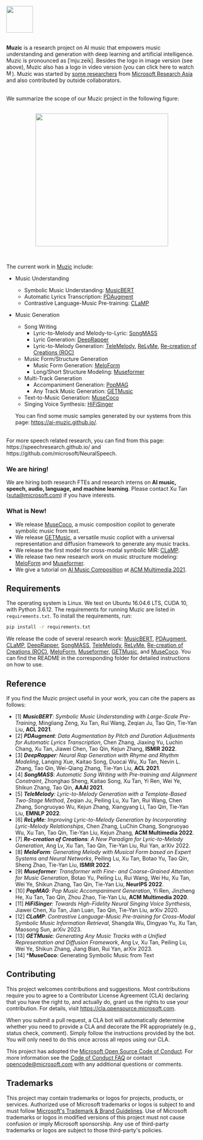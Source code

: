 <br/>
<a href="https://github.com/microsoft/muzic"><img src="img/logo_gradient.png" height="70"> </a>
<br/>
<br/>

**Muzic** is a research project on AI music that empowers music understanding and generation with deep learning and artificial intelligence. 
Muzic is pronounced as [ˈmjuːzeik]. Besides the logo in image version (see above), Muzic also has a logo in video version (you can click here to watch <a href="https://ai-muzic.github.io/muzic_logo/"><img src="img/muzic_video_logo.PNG" title="Muzic Video Logo" height="15"/></a>). Muzic was started by [some researchers](https://www.microsoft.com/en-us/research/project/ai-music/) from [Microsoft Research Asia](https://www.microsoft.com/en-us/research/lab/microsoft-research-asia/) and also contributed by outside collaborators.  



<!-- [![Muzic Video Logo](img/muzic_video_logo.PNG)](https://ai-muzic.github.io/muzic_logo/ "Muzic Video Logo") -->
  

 

<br/>
We summarize the scope of our Muzic project in the following figure:
<br/><br/>
<p align="center">
<a href="https://github.com/microsoft/muzic">
  <img src="img/concept_map_new.png" height="350"/>
</a>
</p>
<br/>


The current work in [Muzic](https://www.microsoft.com/en-us/research/project/ai-music/) include:
* Music Understanding
  + Symbolic Music Understanding: [MusicBERT](https://arxiv.org/abs/2106.05630)
  + Automatic Lyrics Transcription: [PDAugment](https://arxiv.org/abs/2109.07940) 
  + Contrastive Language-Music Pre-training: [CLaMP](https://arxiv.org/abs/2304.11029)
* Music Generation
  + Song Writing 
    + Lyric-to-Melody and Melody-to-Lyric: [SongMASS](https://arxiv.org/abs/2012.05168)
    + Lyric Generation: [DeepRapper](https://arxiv.org/abs/2107.01875)
    + Lyric-to-Melody Generation: [TeleMelody](https://arxiv.org/abs/2109.09617), [ReLyMe](https://arxiv.org/abs/2207.05688), [Re-creation of Creations (ROC)](https://arxiv.org/abs/2208.05697)
  + Music Form/Structure Generation
    + Music Form Generation: [MeloForm](https://arxiv.org/abs/2208.14345)  
    + Long/Short Structure Modeling: [Museformer](https://arxiv.org/abs/2210.10349)
  + Multi-Track Generation 
    + Accompaniment Generation: [PopMAG](https://arxiv.org/abs/2008.07703)
    + Any Track Music Generation: [GETMusic](https://arxiv.org/abs/2305.10841)
  + Text-to-Music Generation: [MuseCoco](https://arxiv.org/abs/2306.00110)
  + Singing Voice Synthesis: [HiFiSinger](https://arxiv.org/abs/2009.01776)


  You can find some music samples generated by our systems from this page: https://ai-muzic.github.io/.
<br>
For more speech related research, you can find from this page: https://speechresearch.github.io/ and https://github.com/microsoft/NeuralSpeech.

### We are hiring! 
We are hiring both research FTEs and research interns on **AI music, speech, audio, language, and machine learning**. Please contact Xu Tan (xuta@microsoft.com) if you have interests. 


### What is New!
+ We release [MuseCoco](https://arxiv.org/abs/2306.00110), a music composition copilot to generate symbolic music from text.
+ We release [GETMusic](https://arxiv.org/abs/2305.10841), a versatile music copliot with a universal representation and diffusion framework to generate any music tracks.
+ We release the first model for cross-modal symbolic MIR: [CLaMP](https://arxiv.org/abs/2304.11029).
+ We release two new research work on music structure modeling: [MeloForm](https://arxiv.org/abs/2208.14345) and [Museformer](https://arxiv.org/abs/2210.10349).
+ We give a tutorial on [AI Music Composition](https://www.microsoft.com/en-us/research/uploads/prod/2021/10/Tutorial-on-AI-Music-Composition-@ACM-MM-2021.pdf) at [ACM Multimedia 2021](https://2021.acmmm.org/).


## Requirements

The operating system is Linux. We test on Ubuntu 16.04.6 LTS, CUDA 10, with Python 3.6.12. The requirements for running Muzic are listed in `requirements.txt`. To install the requirements, run:
```bash
pip install -r requirements.txt
```
We release the code of several research work: [MusicBERT](musicbert), [PDAugment](pdaugment), [CLaMP](clamp), [DeepRapper](deeprapper), [SongMASS](songmass), [TeleMelody](telemelody), [ReLyMe](relyme), [Re-creation of Creations (ROC)](roc), [MeloForm](meloform), [Museformer](museformer), [GETMusic](getmusic), and [MuseCoco](musecoco). You can find the README in the corresponding folder for detailed instructions on how to use. 



## Reference

If you find the Muzic project useful in your work, you can cite the papers as follows:

* [1] ***MusicBERT**: Symbolic Music Understanding with Large-Scale Pre-Training*, Mingliang Zeng, Xu Tan, Rui Wang, Zeqian Ju, Tao Qin, Tie-Yan Liu, **ACL 2021**.  
* [2] ***PDAugment**: Data Augmentation by Pitch and Duration Adjustments for Automatic Lyrics Transcription*, Chen Zhang, Jiaxing Yu, Luchin Chang, Xu Tan, Jiawei Chen, Tao Qin, Kejun Zhang, **ISMIR 2022**.
* [3] ***DeepRapper**: Neural Rap Generation with Rhyme and Rhythm Modeling*, Lanqing Xue, Kaitao Song, Duocai Wu, Xu Tan, Nevin L. Zhang, Tao Qin, Wei-Qiang Zhang, Tie-Yan Liu, **ACL 2021**. 
* [4] ***SongMASS**: Automatic Song Writing with Pre-training and Alignment Constraint*, Zhonghao Sheng, Kaitao Song, Xu Tan, Yi Ren, Wei Ye, Shikun Zhang, Tao Qin, **AAAI 2021**.
* [5] ***TeleMelody**: Lyric-to-Melody Generation with a Template-Based Two-Stage Method*, Zeqian Ju, Peiling Lu, Xu Tan, Rui Wang, Chen Zhang, Songruoyao Wu, Kejun Zhang, Xiangyang Li, Tao Qin, Tie-Yan Liu, **EMNLP 2022**.
* [6] ***ReLyMe**: Improving Lyric-to-Melody Generation by Incorporating Lyric-Melody Relationships*, Chen Zhang, LuChin Chang, Songruoyao Wu, Xu Tan, Tao Qin, Tie-Yan Liu, Kejun Zhang, **ACM Multimedia 2022**.
* [7] ***Re-creation of Creations**: A New Paradigm for Lyric-to-Melody Generation*, Ang Lv, Xu Tan, Tao Qin, Tie-Yan Liu, Rui Yan, arXiv 2022. 
* [8] ***MeloForm**: Generating Melody with Musical Form based on Expert Systems and Neural Networks*, Peiling Lu, Xu Tan, Botao Yu, Tao Qin, Sheng Zhao, Tie-Yan Liu, **ISMIR 2022**. 
* [9] ***Museformer**: Transformer with Fine- and Coarse-Grained Attention for Music Generation*, Botao Yu, Peiling Lu, Rui Wang, Wei Hu, Xu Tan, Wei Ye, Shikun Zhang, Tao Qin, Tie-Yan Liu, **NeurIPS 2022**.
* [10] ***PopMAG**: Pop Music Accompaniment Generation*, Yi Ren, Jinzheng He, Xu Tan, Tao Qin, Zhou Zhao, Tie-Yan Liu, **ACM Multimedia 2020**.
* [11] ***HiFiSinger**: Towards High-Fidelity Neural Singing Voice Synthesis*, Jiawei Chen, Xu Tan, Jian Luan, Tao Qin, Tie-Yan Liu, arXiv 2020.
* [12] ***CLaMP**: Contrastive Language-Music Pre-training for Cross-Modal Symbolic Music Information Retrieval*, Shangda Wu, Dingyao Yu, Xu Tan, Maosong Sun, arXiv 2023.
* [13] ***GETMusic**: Generating Any Music Tracks with a Unified Representation and Diffusion Framework*, Ang Lv, Xu Tan, Peiling Lu, Wei Ye, Shikun Zhang, Jiang Bian, Rui Yan, arXiv 2023.
* [14] ***MuseCoco**: Generating Symbolic Music from Text


## Contributing

This project welcomes contributions and suggestions.  Most contributions require you to agree to a
Contributor License Agreement (CLA) declaring that you have the right to, and actually do, grant us
the rights to use your contribution. For details, visit https://cla.opensource.microsoft.com.

When you submit a pull request, a CLA bot will automatically determine whether you need to provide
a CLA and decorate the PR appropriately (e.g., status check, comment). Simply follow the instructions
provided by the bot. You will only need to do this once across all repos using our CLA.

This project has adopted the [Microsoft Open Source Code of Conduct](https://opensource.microsoft.com/codeofconduct/).
For more information see the [Code of Conduct FAQ](https://opensource.microsoft.com/codeofconduct/faq/) or
contact [opencode@microsoft.com](mailto:opencode@microsoft.com) with any additional questions or comments.

## Trademarks

This project may contain trademarks or logos for projects, products, or services. Authorized use of Microsoft 
trademarks or logos is subject to and must follow 
[Microsoft's Trademark & Brand Guidelines](https://www.microsoft.com/en-us/legal/intellectualproperty/trademarks/usage/general).
Use of Microsoft trademarks or logos in modified versions of this project must not cause confusion or imply Microsoft sponsorship.
Any use of third-party trademarks or logos are subject to those third-party's policies.
